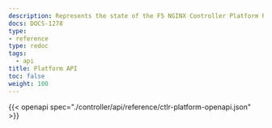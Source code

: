 ```yaml
---
description: Represents the state of the F5 NGINX Controller Platform REST API.
docs: DOCS-1278
type:
- reference
type: redoc
tags:
  - api
title: Platform API
toc: false
weight: 100
---
```


{{< openapi spec="./controller/api/reference/ctlr-platform-openapi.json" >}}
